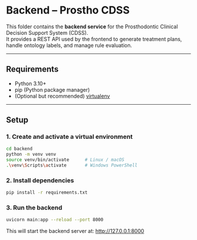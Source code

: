 # Backend – Prostho CDSS

This folder contains the **backend service** for the Prosthodontic Clinical Decision Support System (CDSS).  
It provides a REST API used by the frontend to generate treatment plans, handle ontology labels, and manage rule evaluation.

---

## Requirements

- Python 3.10+
- pip (Python package manager)
- (Optional but recommended) [virtualenv](https://virtualenv.pypa.io/)

---

## Setup

### 1. Create and activate a virtual environment

```bash
cd backend
python -m venv venv
source venv/bin/activate      # Linux / macOS
.\venv\Scripts\activate       # Windows PowerShell
 ```

### 2. Install dependencies

```bash
pip install -r requirements.txt
```

### 3. Run the backend

```bash
uvicorn main:app --reload --port 8000
```
This will start the backend server at: http://127.0.0.1:8000
